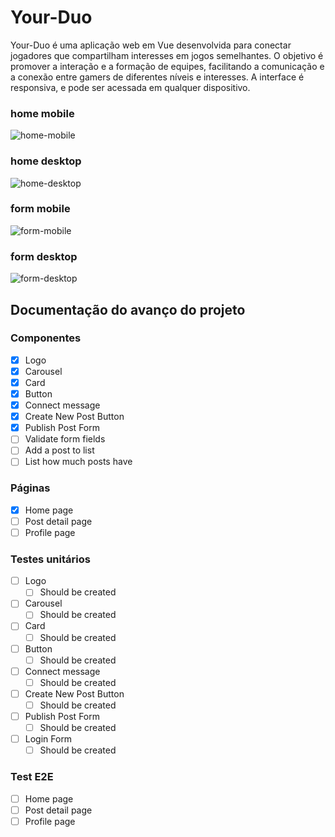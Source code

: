 # Your-Duo
Your-Duo é uma aplicação web em Vue desenvolvida para conectar jogadores que compartilham interesses em jogos semelhantes. O objetivo é promover a interação e a formação de equipes, facilitando a comunicação e a conexão entre gamers de diferentes níveis e interesses. A interface é responsiva, e pode ser acessada em qualquer dispositivo.

### home mobile

![home-mobile](./screens/home-mobile.png)

### home desktop

![home-desktop](./screens/home-desktop.png)

### form mobile

![form-mobile](./screens/form-mobile.png)

### form desktop

![form-desktop](./screens/form-desktop.png)

## Documentação do avanço do projeto

### Componentes

- [x] Logo
- [x] Carousel
- [x] Card
- [x] Button
- [x] Connect message
- [x] Create New Post Button
- [x] Publish Post Form
- [ ] Validate form fields
- [ ] Add a post to list
- [ ] List how much posts have

### Páginas

- [X] Home page
- [ ] Post detail page
- [ ] Profile page

### Testes unitários

- [ ] Logo
  - [ ] Should be created
- [ ] Carousel
  - [ ] Should be created
- [ ] Card
  - [ ] Should be created
- [ ] Button
  - [ ] Should be created
- [ ] Connect message
  - [ ] Should be created
- [ ] Create New Post Button
  - [ ] Should be created
- [ ] Publish Post Form
  - [ ] Should be created
- [ ] Login Form
  - [ ] Should be created

### Test E2E

- [ ] Home page
- [ ] Post detail page
- [ ] Profile page

